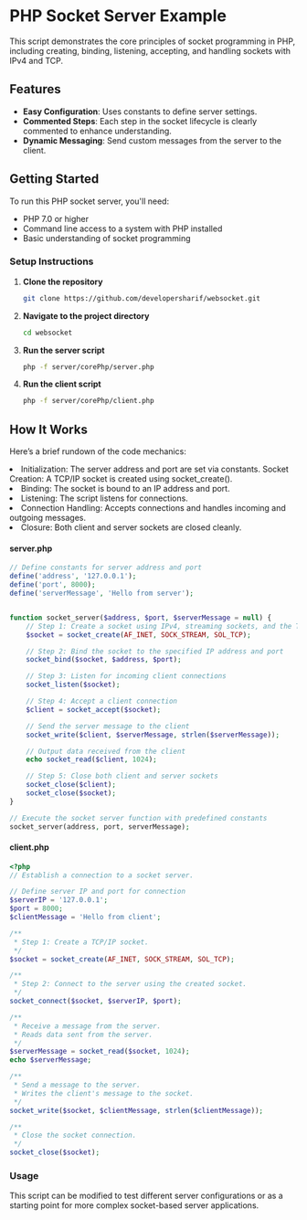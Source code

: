 # PHP Socket Server Example

This script demonstrates the core principles of socket programming in PHP, including creating, binding, listening, accepting, and handling sockets with IPv4 and TCP.

## Features

- **Easy Configuration**: Uses constants to define server settings.
- **Commented Steps**: Each step in the socket lifecycle is clearly commented to enhance understanding.
- **Dynamic Messaging**: Send custom messages from the server to the client.

## Getting Started

To run this PHP socket server, you'll need:

- PHP 7.0 or higher
- Command line access to a system with PHP installed
- Basic understanding of socket programming

### Setup Instructions

1. **Clone the repository**

   ```bash
   git clone https://github.com/developersharif/websocket.git

   ```

2. **Navigate to the project directory**
   ```bash
   cd websocket
   ```
3. **Run the server script**
   ```bash
   php -f server/corePhp/server.php
   ```
4. **Run the client script**
   ```bash
   php -f server/corePhp/client.php
   ```

## How It Works

Here’s a brief rundown of the code mechanics:

<li>Initialization: The server address and port are set via constants.
Socket Creation: A TCP/IP socket is created using socket_create().</li>
<li>Binding: The socket is bound to an IP address and port.</li>
<li>Listening: The script listens for connections.</li>
<li>Connection Handling: Accepts connections and handles incoming and outgoing messages.</li>
<li>Closure: Both client and server sockets are closed cleanly.</li>

#### **server.php**

```php
// Define constants for server address and port
define('address', '127.0.0.1');
define('port', 8000);
define('serverMessage', 'Hello from server');


function socket_server($address, $port, $serverMessage = null) {
    // Step 1: Create a socket using IPv4, streaming sockets, and the TCP protocol
    $socket = socket_create(AF_INET, SOCK_STREAM, SOL_TCP);

    // Step 2: Bind the socket to the specified IP address and port
    socket_bind($socket, $address, $port);

    // Step 3: Listen for incoming client connections
    socket_listen($socket);

    // Step 4: Accept a client connection
    $client = socket_accept($socket);

    // Send the server message to the client
    socket_write($client, $serverMessage, strlen($serverMessage));

    // Output data received from the client
    echo socket_read($client, 1024);

    // Step 5: Close both client and server sockets
    socket_close($client);
    socket_close($socket);
}

// Execute the socket server function with predefined constants
socket_server(address, port, serverMessage);
```

#### client.php

```php
<?php
// Establish a connection to a socket server.

// Define server IP and port for connection
$serverIP = '127.0.0.1';
$port = 8000;
$clientMessage = 'Hello from client';

/**
 * Step 1: Create a TCP/IP socket.
 */
$socket = socket_create(AF_INET, SOCK_STREAM, SOL_TCP);

/**
 * Step 2: Connect to the server using the created socket.
 */
socket_connect($socket, $serverIP, $port);

/**
 * Receive a message from the server.
 * Reads data sent from the server.
 */
$serverMessage = socket_read($socket, 1024);
echo $serverMessage;

/**
 * Send a message to the server.
 * Writes the client's message to the socket.
 */
socket_write($socket, $clientMessage, strlen($clientMessage));

/**
 * Close the socket connection.
 */
socket_close($socket);

```

### Usage

This script can be modified to test different server configurations or as a starting point for more complex socket-based server applications.
